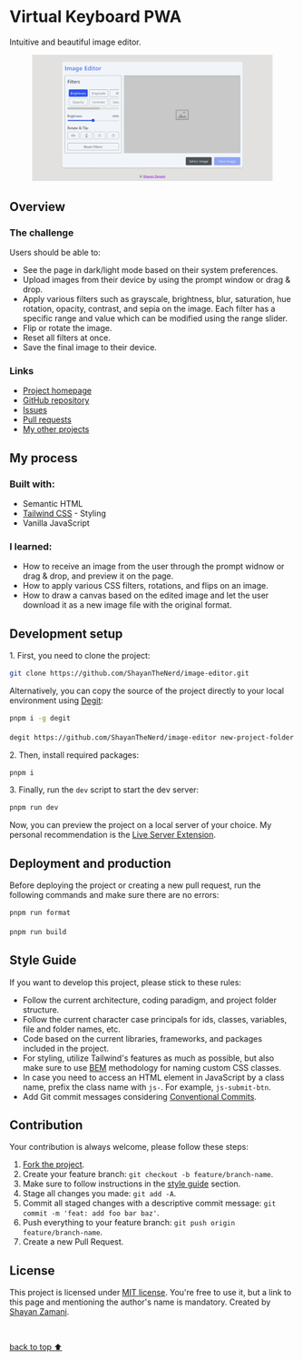 <h1>Virtual Keyboard PWA</h1>

<p>
   Intuitive and beautiful image editor.
</p>
<figure>
   <img src="https://github.com/ShayanTheNerd/image-editor/blob/main/og-img.webp" alt="Image Editor preview" />
</figure>

<h2>Overview</h2>
<h3>The challenge</h3>
<p>Users should be able to:</p>
<ul>
   <li>See the page in dark/light mode based on their system preferences.</li>
   <li>Upload images from their device by using the prompt window or drag & drop.</li>
   <li>Apply various filters such as grayscale, brightness, blur, saturation, hue rotation, opacity, contrast, and sepia on the image. Each filter has a specific range and value which can be modified using the range slider.</li>
   <li>Flip or rotate the image.</li>
   <li>Reset all filters at once.</li>
   <li>Save the final image to their device.</li>
</ul>

<h3>Links</h3>
<ul>
   <li>
      <a href="https://shayanthenerd.github.io/image-editor">Project homepage</a>
   </li>
   <li>
      <a href="https://github.com/ShayanTheNerd/image-editor">GitHub repository</a>
   </li>
   <li>
      <a href="https://github.com/ShayanTheNerd/image-editor/issues">Issues</a>
   </li>
   <li>
      <a href="https://github.com/ShayanTheNerd/image-editor/pulls">Pull requests</a>
   </li>
   <li>
      <a href="https://github.com/ShayanTheNerd?tab=repositories">My other projects</a>
   </li>
</ul>

<h2>My process</h2>
<h3>Built with:</h3>
<ul>
   <li>Semantic HTML</li>
   <li>
      <a href="https://tailwindcss.com">Tailwind CSS</a> - Styling
   </li>
   <li>Vanilla JavaScript</li>
</ul>

<h3>I learned:</h3>
<ul>
   <li>How to receive an image from the user through the prompt widnow or drag & drop, and preview it on the page.</li>
   <li>How to apply various CSS filters, rotations, and flips on an image.</li>
   <li>How to draw a canvas based on the edited image and let the user download it as a new image file with the original format.</li>
</ul>

<h2>Development setup</h2>
<p>1. First, you need to clone the project:</p>

```sh
git clone https://github.com/ShayanTheNerd/image-editor.git
```

<p>
   Alternatively, you can copy the source of the project directly to your local environment using <a href="https://github.com/Rich-Harris/degit">Degit</a>:
</p>

```sh
pnpm i -g degit

degit https://github.com/ShayanTheNerd/image-editor new-project-folder
```

<p>2. Then, install required packages:</p>

```sh
pnpm i
```

<p>3. Finally, run the <code>dev</code> script to start the dev server:</p>

```sh
pnpm run dev
```

<p>Now, you can preview the project on a local server of your choice. My personal recommendation is the <a href="https://marketplace.visualstudio.com/items?itemName=ritwickdey.LiveServer">Live Server Extension</a>.</p>

<h2>Deployment and production</h2>
<p>Before deploying the project or creating a new pull request, run the following commands and make sure there are no errors:</p>

```sh
pnpm run format

pnpm run build
```

<h2>Style Guide</h2>
<p>If you want to develop this project, please stick to these rules:</p>
<ul>
   <li>Follow the current architecture, coding paradigm, and project folder structure.</li>
   <li>Follow the current character case principals for ids, classes, variables, file and folder names, etc.</li>
   <li>Code based on the current libraries, frameworks, and packages included in the project.</li>
   <li>For styling, utilize Tailwind's features as much as possible, but also make sure to use <a href="https://getbem.com">BEM</a> methodology for naming custom CSS classes.</li>
   <li>In case you need to access an HTML element in JavaScript by a class name, prefix the class name with <code>js-</code>. For example, <code>js-submit-btn</code>.</li>
   <li>Add Git commit messages considering <a href="https://www.conventionalcommits.org">Conventional Commits</a>.</li>
</ul>

<h2>Contribution</h2>
<p>Your contribution is always welcome, please follow these steps:</p>
<ol>
   <li>
      <a href="https://github.com/ShayanTheNerd/image-editor/fork">Fork the project</a>.
   </li>
   <li>Create your feature branch: <code>git checkout -b feature/branch-name</code>.</li>
   <li>Make sure to follow instructions in the <a href="https://github.com/ShayanTheNerd/image-editor#style-guide">style guide</a> section.</li>
   <li>Stage all changes you made: <code>git add -A</code>.</li>
   <li>Commit all staged changes with a descriptive commit message: <code>git commit -m 'feat: add foo bar baz'</code>.</li>
   <li>Push everything to your feature branch: <code>git push origin feature/branch-name</code>.</li>
   <li>Create a new Pull Request.</li>
</ol>

<h2>License</h2>
<p>
   This project is licensed under <a href="https://github.com/ShayanTheNerd/image-editor/blob/main/LICENSE.md">MIT license</a>. You're free to use it, but a link to this page and mentioning the author's name is mandatory. Created by <a href="https://shayan-zamani.me">Shayan Zamani</a>.
</p>

<br />

<a href="https://github.com/ShayanTheNerd/image-editor#image-editor">back to top ⬆️</a>
